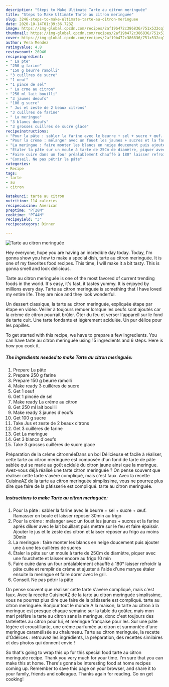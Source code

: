 ```yaml
---
description: "Steps to Make Ultimate Tarte au citron meringuée"
title: "Steps to Make Ultimate Tarte au citron meringuée"
slug: 3246-steps-to-make-ultimate-tarte-au-citron-meringuee
date: 2020-10-14T01:39:36.723Z
image: https://img-global.cpcdn.com/recipes/2af19b472c386836/751x532cq70/tarte-au-citron-meringuee-photo-principale-de-la-recette.jpg
thumbnail: https://img-global.cpcdn.com/recipes/2af19b472c386836/751x532cq70/tarte-au-citron-meringuee-photo-principale-de-la-recette.jpg
cover: https://img-global.cpcdn.com/recipes/2af19b472c386836/751x532cq70/tarte-au-citron-meringuee-photo-principale-de-la-recette.jpg
author: Vera Mendez
ratingvalue: 4.8
reviewcount: 26946
recipeingredient:
- " La pte"
- "250 g farine"
- "150 g beurre ramolli"
- "3 cuillres de sucre"
- "1 oeuf"
- "1 pince de sel"
- " La crme au citron"
- "250 ml lait bouilli"
- "3 jaunes deoufs"
- "100 g sucre"
- " Jus et zeste de 2 beaux citrons"
- "3 cuillres de farine"
- " La meringue"
- "3 blancs doeufs"
- "3 grosses cuillres de sucre glace"
recipeinstructions:
- "Pour la pâte : sabler la farine avec le beurre + sel + sucre + œuf. Ramasser en boule et laisser reposer 30min au frigo"
- "Pour la crème : mélanger avec un fouet les jaunes + sucres et la farine après diluer avec le lait bouillant puis mettre sur le feu et faire épaissir. Ajouter le jus et le zeste des citron et laisser reposer au frigo au moins 30min"
- "La meringue : faire monter les blancs en neige doucement puis ajouter une à une les cuillères de sucres"
- "Étaler la pâte sur un moule à tarte de 25Cm de diamètre, piquer avec une fourchette et laisser encore au frigo 10 min"
- "Faire cuire dans un four préalablement chauffé à 180° laisser refroidir la pâte cuite et remplir de crème et ajuster à l&#39;aide d&#39;une maryse étaler ensuite la meringue et faire dorer avec le gril."
- "Conseil. Ne pas pétrir la pâte"
categories:
- Recipe
tags:
- tarte
- au
- citron

katakunci: tarte au citron 
nutrition: 114 calories
recipecuisine: American
preptime: "PT28M"
cooktime: "PT44M"
recipeyield: "3"
recipecategory: Dinner

---
```



![Tarte au citron meringuée](https://img-global.cpcdn.com/recipes/2af19b472c386836/751x532cq70/tarte-au-citron-meringuee-photo-principale-de-la-recette.jpg)

Hey everyone, hope you are having an incredible day today. Today, I'm gonna show you how to make a special dish, tarte au citron meringuée. It is one of my favorites food recipes. This time, I will make it a bit tasty. This is gonna smell and look delicious.

Tarte au citron meringuée is one of the most favored of current trending foods in the world. It's easy, it's fast, it tastes yummy. It is enjoyed by millions every day. Tarte au citron meringuée is something that I have loved my entire life. They are nice and they look wonderful.

Un dessert classique, la tarte au citron meringuée, expliquée étape par étape en vidéo. Veiller à toujours remuer lorsque les oeufs sont ajoutés car la crème de citron pourrait brûler. Ôter du feu et verser l&#39;appareil sur le fond de tarte cuit. Une tarte fondante et légèrement acidulée. Un pur délice pour les papilles.


To get started with this recipe, we have to prepare a few ingredients. You can have tarte au citron meringuée using 15 ingredients and 6 steps. Here is how you cook it.

<!--inarticleads1-->

##### The ingredients needed to make Tarte au citron meringuée:

1. Prepare  La pâte
1. Prepare 250 g farine
1. Prepare 150 g beurre ramolli
1. Make ready 3 cuillères de sucre
1. Get 1 oeuf
1. Get 1 pincée de sel
1. Make ready  La crème au citron
1. Get 250 ml lait bouilli
1. Make ready 3 jaunes d&#39;eoufs
1. Get 100 g sucre
1. Take  Jus et zeste de 2 beaux citrons
1. Get 3 cuillères de farine
1. Get  La meringue
1. Get 3 blancs d&#39;oeufs
1. Take 3 grosses cuillères de sucre glace


Préparation de la crème citronnéeDans un bol Délicieuse et facile à réaliser, cette tarte au citron meringuée est composée d&#39;un fond de tarte de pâte sablée qui se marie au goût acidulé du citron jaune ainsi que la meringue. Avez-vous déjà réalisé une tarte citron meringuée ? On pense souvent que réaliser cette tarte s&#39;avère compliqué, mais c&#39;est faux. Avec la recette CuisineAZ de la tarte au citron meringuée simplissime, vous ne pourrez plus dire que faire de la pâtisserie est compliqué. tarte au citron meringuée. 

<!--inarticleads2-->

##### Instructions to make Tarte au citron meringuée:

1. Pour la pâte : sabler la farine avec le beurre + sel + sucre + œuf. Ramasser en boule et laisser reposer 30min au frigo
1. Pour la crème : mélanger avec un fouet les jaunes + sucres et la farine après diluer avec le lait bouillant puis mettre sur le feu et faire épaissir. Ajouter le jus et le zeste des citron et laisser reposer au frigo au moins 30min
1. La meringue : faire monter les blancs en neige doucement puis ajouter une à une les cuillères de sucres
1. Étaler la pâte sur un moule à tarte de 25Cm de diamètre, piquer avec une fourchette et laisser encore au frigo 10 min
1. Faire cuire dans un four préalablement chauffé à 180° laisser refroidir la pâte cuite et remplir de crème et ajuster à l&#39;aide d&#39;une maryse étaler ensuite la meringue et faire dorer avec le gril.
1. Conseil. Ne pas pétrir la pâte


On pense souvent que réaliser cette tarte s&#39;avère compliqué, mais c&#39;est faux. Avec la recette CuisineAZ de la tarte au citron meringuée simplissime, vous ne pourrez plus dire que faire de la pâtisserie est compliqué. tarte au citron meringuée. Bonjour tout le monde A la maison, la tarte au citron à la meringue est presque chaque semaine sur la table du goûter, mais mon mari préfère la tarte au citron sans la meringue, donc c&#39;est toujours des tartelettes au citron pour lui, et meringue française pour les. Sur une pâte légère et croustillante, une crème parfumée au citron et surmontée d&#39;une meringue caramélisée au chalumeau. Tarte au citron meringuée, la recette d&#39;Ôdélices : retrouvez les ingrédients, la préparation, des recettes similaires et des photos qui donnent envie ! 

So that's going to wrap this up for this special food tarte au citron meringuée recipe. Thank you very much for your time. I'm sure that you can make this at home. There's gonna be interesting food at home recipes coming up. Remember to save this page on your browser, and share it to your family, friends and colleague. Thanks again for reading. Go on get cooking!
